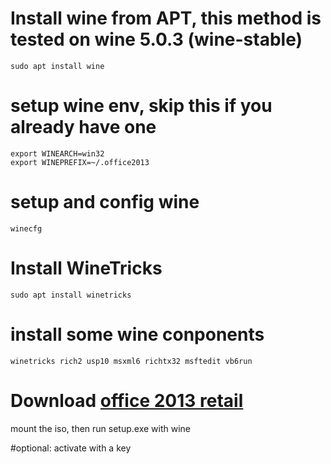 # Install wine from APT, this method is tested on wine 5.0.3 (wine-stable)
`sudo apt install wine`

# setup wine env, skip this if you already have one
`export WINEARCH=win32` <br>
`export WINEPREFIX=~/.office2013`

# setup and config wine
`winecfg`

# Install WineTricks
`sudo apt install winetricks`

# install some wine conponents
`winetricks rich2 usp10 msxml6 richtx32 msftedit vb6run`

# Download [office 2013 retail](ed2k://|file|en_office_professional_plus_2013_x86_dvd_1123673.iso|699004928|BB00273C2DA5FF775165D748DBFDA37C|/)
mount the iso, then run setup.exe with wine

#optional: activate with a key
